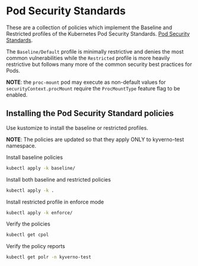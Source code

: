 # Pod Security Standards


These are a collection of policies which implement the Baseline and Restricted profiles of the Kubernetes Pod Security Standards. [Pod Security Standards](https://kubernetes.io/docs/concepts/security/pod-security-standards/).

The `Baseline/Default` profile is minimally restrictive and denies the most common vulnerabilities while the `Restricted` profile is more heavily restrictive but follows many more of the common security best practices for Pods.


**NOTE**: the `proc-mount` pod may execute as non-default values for `securityContext.procMount` require the `ProcMountType` feature flag to be enabled.

## Installing the Pod Security Standard policies
Use kustomize to install the baseline or restricted profiles.

**NOTE**: The policies are updated so that they apply ONLY to kyverno-test namespace. 

Install baseline policies
```sh
kubectl apply -k baseline/
```

Install both baseline and restricted policies
```sh
kubectl apply -k .
```

Install restricted profile in enforce mode
```sh
kubectl apply -k enforce/
```
Verify the policies 
```sh
kubectl get cpol
```
Verify the policy reports
```sh
kubectl get polr -n kyverno-test
```
